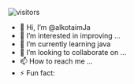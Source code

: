 
 ![visitors](https://visitor-badge.laobi.icu/badge?page_id=alkotaimJa.CarsShoeRoom)

- 👋 Hi, I’m @alkotaimJa
- 👀 I’m interested in improving ...  
- 🌱 I’m currently learning java 
- 💞️ I’m looking to collaborate on ...
- 📫 How to reach me ...
- ⚡ Fun fact:

<!---
alkotaimJa/alkotaimJa is a ✨ special ✨ repository because its `README.md` (this file) appears on your GitHub profile.
You can click the Preview link to take a look at your changes.
--->
